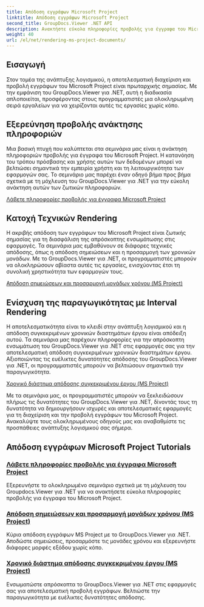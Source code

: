 ```yaml
---
title: Απόδοση εγγράφων Microsoft Project
linktitle: Απόδοση εγγράφων Microsoft Project
second_title: GroupDocs.Viewer .NET API
description: Ανακτήστε εύκολα πληροφορίες προβολής για έγγραφα του Microsoft Project με το GroupDocs.Viewer για .NET. Βελτιώστε την παραγωγικότητα με ευέλικτες δυνατότητες απόδοσης.
weight: 40
url: /el/net/rendering-ms-project-documents/
---
```

## Εισαγωγή

Στον τομέα της ανάπτυξης λογισμικού, η αποτελεσματική διαχείριση και προβολή εγγράφων του Microsoft Project είναι πρωταρχικής σημασίας. Με την εμφάνιση του GroupDocs.Viewer για .NET, αυτή η διαδικασία απλοποιείται, προσφέροντας στους προγραμματιστές μια ολοκληρωμένη σειρά εργαλείων για να χειρίζονται αυτές τις εργασίες χωρίς κόπο.

## Εξερεύνηση προβολής ανάκτησης πληροφοριών
Μια βασική πτυχή που καλύπτεται στα σεμινάρια μας είναι η ανάκτηση πληροφοριών προβολής για έγγραφα του Microsoft Project. Η κατανόηση του τρόπου πρόσβασης και χρήσης αυτών των δεδομένων μπορεί να βελτιώσει σημαντικά την εμπειρία χρήστη και τη λειτουργικότητα των εφαρμογών σας. Το σεμινάριο μας παρέχει έναν οδηγό βήμα προς βήμα σχετικά με τη μόχλευση του GroupDocs.Viewer για .NET για την εύκολη ανάκτηση αυτών των ζωτικών πληροφοριών.

[Λάβετε πληροφορίες προβολής για έγγραφα Microsoft Project](./get-view-info-ms-project/)

## Κατοχή Τεχνικών Rendering
Η ακριβής απόδοση των εγγράφων του Microsoft Project είναι ζωτικής σημασίας για τη διασφάλιση της απρόσκοπτης ενσωμάτωσης στις εφαρμογές. Τα σεμινάρια μας εμβαθύνουν σε διάφορες τεχνικές απόδοσης, όπως η απόδοση σημειώσεων και η προσαρμογή των χρονικών μονάδων. Με το GroupDocs.Viewer για .NET, οι προγραμματιστές μπορούν να ολοκληρώσουν αβίαστα αυτές τις εργασίες, ενισχύοντας έτσι τη συνολική χρηστικότητα των εφαρμογών τους.

[Απόδοση σημειώσεων και προσαρμογή μονάδων χρόνου (MS Project)](./render-notes-and-adjust-time-ms-project/)

## Ενίσχυση της παραγωγικότητας με Interval Rendering
Η αποτελεσματικότητα είναι το κλειδί στην ανάπτυξη λογισμικού και η απόδοση συγκεκριμένων χρονικών διαστημάτων έργου είναι απόδειξη αυτού. Τα σεμινάρια μας παρέχουν πληροφορίες για την απρόσκοπτη ενσωμάτωση του GroupDocs.Viewer για .NET στις εφαρμογές σας για την αποτελεσματική απόδοση συγκεκριμένων χρονικών διαστημάτων έργου. Αξιοποιώντας τις ευέλικτες δυνατότητες απόδοσης του GroupDocs.Viewer για .NET, οι προγραμματιστές μπορούν να βελτιώσουν σημαντικά την παραγωγικότητα.

[Χρονικό διάστημα απόδοσης συγκεκριμένου έργου (MS Project)](./render-project-time-interval-ms-project/)

Με τα σεμινάρια μας, οι προγραμματιστές μπορούν να ξεκλειδώσουν πλήρως τις δυνατότητες του GroupDocs.Viewer για .NET, δίνοντάς τους τη δυνατότητα να δημιουργήσουν ισχυρές και αποτελεσματικές εφαρμογές για τη διαχείριση και την προβολή εγγράφων του Microsoft Project. Ανακαλύψτε τους ολοκληρωμένους οδηγούς μας και αναβαθμίστε τις προσπάθειες ανάπτυξης λογισμικού σας σήμερα.
## Απόδοση εγγράφων Microsoft Project Tutorials
### [Λάβετε πληροφορίες προβολής για έγγραφα Microsoft Project](./get-view-info-ms-project/)
Εξερευνήστε το ολοκληρωμένο σεμινάριο σχετικά με τη μόχλευση του Groupdocs.Viewer για .NET για να ανακτήσετε εύκολα πληροφορίες προβολής για έγγραφα του Microsoft Project.
### [Απόδοση σημειώσεων και προσαρμογή μονάδων χρόνου (MS Project)](./render-notes-and-adjust-time-ms-project/)
Κύρια απόδοση εγγράφων MS Project με το GroupDocs.Viewer για .NET. Αποδώστε σημειώσεις, προσαρμόστε τις μονάδες χρόνου και εξερευνήστε διάφορες μορφές εξόδου χωρίς κόπο.
### [Χρονικό διάστημα απόδοσης συγκεκριμένου έργου (MS Project)](./render-project-time-interval-ms-project/)
Ενσωματώστε απρόσκοπτα το GroupDocs.Viewer για .NET στις εφαρμογές σας για αποτελεσματική προβολή εγγράφων. Βελτιώστε την παραγωγικότητα με ευέλικτες δυνατότητες απόδοσης.